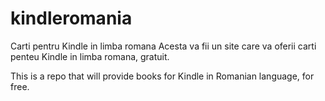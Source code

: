 # kindleromania
Carti pentru Kindle in limba romana
Acesta va fii un site care va oferii carti penteu Kindle in limba romana, gratuit.


This is a repo that will provide books for Kindle in Romanian language, for free.
